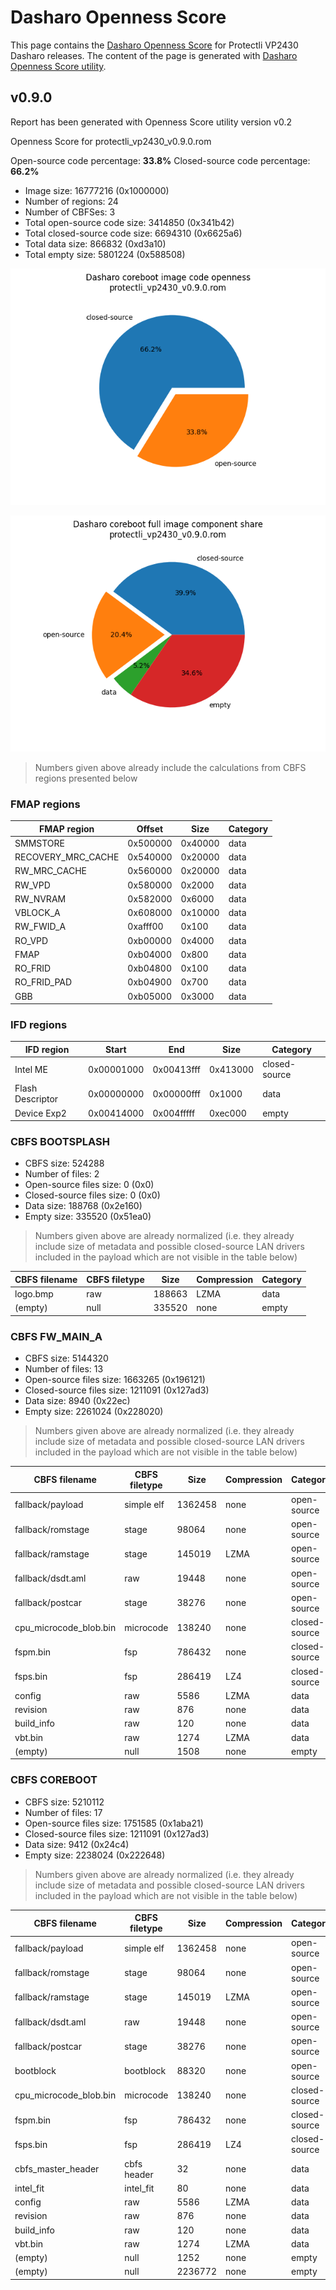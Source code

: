 # Dasharo Openness Score

This page contains the [Dasharo Openness
Score](../../glossary.md#dasharo-openness-score) for Protectli VP2430 Dasharo
releases. The content of the page is generated with [Dasharo Openness Score
utility](https://github.com/Dasharo/Openness-Score).

## v0.9.0

Report has been generated with Openness Score utility version v0.2

Openness Score for protectli_vp2430_v0.9.0.rom

Open-source code percentage: **33.8%**
Closed-source code percentage: **66.2%**

* Image size: 16777216 (0x1000000)
* Number of regions: 24
* Number of CBFSes: 3
* Total open-source code size: 3414850 (0x341b42)
* Total closed-source code size: 6694310 (0x6625a6)
* Total data size: 866832 (0xd3a10)
* Total empty size: 5801224 (0x588508)

![](protectli_vp2430_v0.9.0.rom_openness_chart.png)

![](protectli_vp2430_v0.9.0.rom_openness_chart_full_image.png)

> Numbers given above already include the calculations from CBFS regions
> presented below

### FMAP regions

| FMAP region | Offset | Size | Category |
| ----------- | ------ | ---- | -------- |
| SMMSTORE | 0x500000 | 0x40000 | data |
| RECOVERY_MRC_CACHE | 0x540000 | 0x20000 | data |
| RW_MRC_CACHE | 0x560000 | 0x20000 | data |
| RW_VPD | 0x580000 | 0x2000 | data |
| RW_NVRAM | 0x582000 | 0x6000 | data |
| VBLOCK_A | 0x608000 | 0x10000 | data |
| RW_FWID_A | 0xafff00 | 0x100 | data |
| RO_VPD | 0xb00000 | 0x4000 | data |
| FMAP | 0xb04000 | 0x800 | data |
| RO_FRID | 0xb04800 | 0x100 | data |
| RO_FRID_PAD | 0xb04900 | 0x700 | data |
| GBB | 0xb05000 | 0x3000 | data |

### IFD regions

| IFD region | Start | End | Size | Category |
| -------------- | ----- | --- | ---- | -------- |
| Intel ME | 0x00001000 | 0x00413fff | 0x413000 | closed-source |
| Flash Descriptor | 0x00000000 | 0x00000fff | 0x1000 | data |
| Device Exp2 | 0x00414000 | 0x004fffff | 0xec000 | empty |

### CBFS BOOTSPLASH

* CBFS size: 524288
* Number of files: 2
* Open-source files size: 0 (0x0)
* Closed-source files size: 0 (0x0)
* Data size: 188768 (0x2e160)
* Empty size: 335520 (0x51ea0)

> Numbers given above are already normalized (i.e. they already include size
> of metadata and possible closed-source LAN drivers included in the payload
> which are not visible in the table below)

| CBFS filename | CBFS filetype | Size | Compression | Category |
| ------------- | ------------- | ---- | ----------- | -------- |
| logo.bmp | raw | 188663 | LZMA | data |
| (empty) | null | 335520 | none | empty |

### CBFS FW_MAIN_A

* CBFS size: 5144320
* Number of files: 13
* Open-source files size: 1663265 (0x196121)
* Closed-source files size: 1211091 (0x127ad3)
* Data size: 8940 (0x22ec)
* Empty size: 2261024 (0x228020)

> Numbers given above are already normalized (i.e. they already include size
> of metadata and possible closed-source LAN drivers included in the payload
> which are not visible in the table below)

| CBFS filename | CBFS filetype | Size | Compression | Category |
| ------------- | ------------- | ---- | ----------- | -------- |
| fallback/payload | simple elf | 1362458 | none | open-source |
| fallback/romstage | stage | 98064 | none | open-source |
| fallback/ramstage | stage | 145019 | LZMA | open-source |
| fallback/dsdt.aml | raw | 19448 | none | open-source |
| fallback/postcar | stage | 38276 | none | open-source |
| cpu_microcode_blob.bin | microcode | 138240 | none | closed-source |
| fspm.bin | fsp | 786432 | none | closed-source |
| fsps.bin | fsp | 286419 | LZ4 | closed-source |
| config | raw | 5586 | LZMA | data |
| revision | raw | 876 | none | data |
| build_info | raw | 120 | none | data |
| vbt.bin | raw | 1274 | LZMA | data |
| (empty) | null | 1508 | none | empty |

### CBFS COREBOOT

* CBFS size: 5210112
* Number of files: 17
* Open-source files size: 1751585 (0x1aba21)
* Closed-source files size: 1211091 (0x127ad3)
* Data size: 9412 (0x24c4)
* Empty size: 2238024 (0x222648)

> Numbers given above are already normalized (i.e. they already include size
> of metadata and possible closed-source LAN drivers included in the payload
> which are not visible in the table below)

| CBFS filename | CBFS filetype | Size | Compression | Category |
| ------------- | ------------- | ---- | ----------- | -------- |
| fallback/payload | simple elf | 1362458 | none | open-source |
| fallback/romstage | stage | 98064 | none | open-source |
| fallback/ramstage | stage | 145019 | LZMA | open-source |
| fallback/dsdt.aml | raw | 19448 | none | open-source |
| fallback/postcar | stage | 38276 | none | open-source |
| bootblock | bootblock | 88320 | none | open-source |
| cpu_microcode_blob.bin | microcode | 138240 | none | closed-source |
| fspm.bin | fsp | 786432 | none | closed-source |
| fsps.bin | fsp | 286419 | LZ4 | closed-source |
| cbfs_master_header | cbfs header | 32 | none | data |
| intel_fit | intel_fit | 80 | none | data |
| config | raw | 5586 | LZMA | data |
| revision | raw | 876 | none | data |
| build_info | raw | 120 | none | data |
| vbt.bin | raw | 1274 | LZMA | data |
| (empty) | null | 1252 | none | empty |
| (empty) | null | 2236772 | none | empty |
